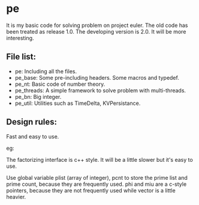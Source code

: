 pe
==

It is my basic code for solving problem on project euler.
The old code has been treated as release 1.0.
The developing version is 2.0. It will be more interesting.


File list:
-----------

* pe: Including all the files.
* pe_base: Some pre-including headers. Some macros and typedef.
* pe_nt: Basic code of number theory.
* pe_threads: A simple framework to solve problem with multi-threads.
* pe_bn: Big integer.
* pe_util: Utilities such as TimeDelta, KVPersistance.

Design rules:
--------------------
Fast and easy to use.

eg:

The factorizing interface is c++ style. It will be a little slower but it's easy to use.

Use global variable plist (array of integer), pcnt to store the prime list and prime count, because they are frequently used. phi and miu are a c-style pointers, because they are not frequently used while vector<int> is a little heavier.
